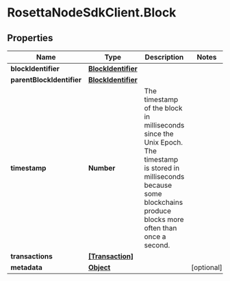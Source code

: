 # RosettaNodeSdkClient.Block

## Properties

Name | Type | Description | Notes
------------ | ------------- | ------------- | -------------
**blockIdentifier** | [**BlockIdentifier**](BlockIdentifier.md) |  | 
**parentBlockIdentifier** | [**BlockIdentifier**](BlockIdentifier.md) |  | 
**timestamp** | **Number** | The timestamp of the block in milliseconds since the Unix Epoch. The timestamp is stored in milliseconds because some blockchains produce blocks more often than once a second. | 
**transactions** | [**[Transaction]**](Transaction.md) |  | 
**metadata** | [**Object**](.md) |  | [optional] 


